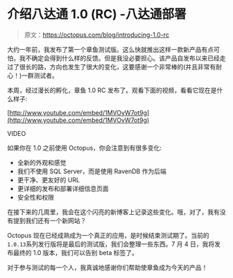 # 介绍八达通 1.0 (RC) -八达通部署

> 原文：<https://octopus.com/blog/introducing-1.0-rc>

大约一年前，我发布了第一个章鱼测试版。这么快就推出这样一款新产品有点可怕，我不确定会得到什么样的反馈。但是我没必要担心。该产品自发布以来已经走过了很长的路，方向也发生了很大的变化，这要感谢一个非常棒的(并且非常有耐心！)一群测试者。

本周，经过漫长的孵化，章鱼 1.0 RC 发布了。观看下面的视频，看看它现在是什么样子:

[http://www.youtube.com/embed/1MVOvW7ot9g](http://www.youtube.com/embed/1MVOvW7ot9g)

VIDEO

如果你在 1.0 之前使用 Octopus，你会注意到有很多变化:

*   全新的外观和感觉
*   我们不使用 SQL Server，而是使用 RavenDB 作为后端
*   更干净、更友好的 URL
*   更详细的发布和部署详细信息页面
*   安全性和权限

在接下来的几周里，我会在这个闪亮的新博客上记录这些变化。哦，对了，我有没有提到我们还有一个新网站？

Octopus 现在已经成熟成为一个真正的应用，是时候结束测试期了。当前的`1.0.13`系列发行版将是最后的测试版，我们会整理一些东西。7 月 4 日，我将发布最终的 1.0 版本，我们可以告别 beta 标签了。

对于参与测试的每一个人，我真诚地感谢你们帮助使章鱼成为今天的产品！
